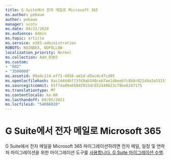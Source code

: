```yaml
---
title: G Suite에서 전자 메일로 Microsoft 365
ms.author: pebaum
author: pebaum
manager: scotv
ms.date: 04/21/2020
ms.audience: Admin
ms.topic: article
ms.service: o365-administration
ROBOTS: NOINDEX, NOFOLLOW
localization_priority: Normal
ms.collection: Adm_O365
ms.custom:
- "682"
- "3500008"
ms.assetid: 09a4c114-ef71-4958-ad1d-d5acdc47cd05
ms.openlocfilehash: 8ac14dd4bf73f69ab340ceb7ae1dbeeb7c8b8c021d4a3a53151ab8c62eb268f8
ms.sourcegitcommit: b5f7da89a650d2915dc652449623c78be6247175
ms.translationtype: MT
ms.contentlocale: ko-KR
ms.lasthandoff: 08/05/2021
ms.locfileid: "54066020"
---
```

# <a name="migrate-email-from-g-suite-to-microsoft-365"></a>G Suite에서 전자 메일로 Microsoft 365

G Suite에서 전자 메일을 Microsoft 365 마이그레이션하려면 전자 메일, 일정 및 연락처 마이그레이션을 위한 마이그레이션 도구를 [사용합니다. G Suite 마이그레이션 수행](https://docs.microsoft.com/Exchange/mailbox-migration/perform-g-suite-migration).
  